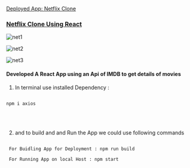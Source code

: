 
[Deployed App: Netflix Clone](https://netflix-deepak-clone.netlify.app) 


<h3><u>Netflix Clone Using React</u></h3>




![net1](https://user-images.githubusercontent.com/108725514/209456921-5a04efba-9031-4653-a4bd-b280c651b623.png)



![net2](https://user-images.githubusercontent.com/108725514/209456951-74503996-414b-466f-b536-9723f42d053f.png)


![net3](https://user-images.githubusercontent.com/108725514/209456992-639062a2-60be-4535-b489-30a42c5a49ab.png)






<h4>Developed A React App  using an Api of IMDB to get details of movies</h4>



1) In terminal use installed Dependency  : 

```

npm i axios

```

<br>
<br>

2) and to build and and Run the App we could use following commands

```

 For Buidling App for Deployment : npm run build 

 For Running App on local Host : npm start
  

```







